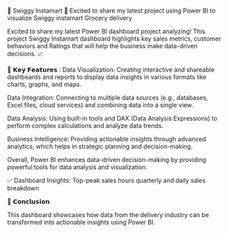 🛒 Swiggy Instamart 🚚 
Excited to share my latest project using Power BI to visualize Swiggy instamart Grocery delivery 

Excited to share my latest Power BI dashboard project analyzing! This project Swiggy Instamart dashboard highlights key sales metrics, customer behaviors and Ratings that will help the business make data-driven decisions. 📈 

🚀 𝗞𝗲𝘆 𝗙𝗲𝗮𝘁𝘂𝗿𝗲𝘀 :
Data Visualization: Creating interactive and shareable dashboards and reports to display data insights in various formats like charts, graphs, and maps.
 
Data Integration: Connecting to multiple data sources (e.g., databases, Excel files, cloud services) and combining data into a single view.
 
Data Analysis: Using built-in tools and DAX (Data Analysis Expressions) to perform complex calculations and analyze data trends.
 
Business Intelligence: Providing actionable insights through advanced analytics, which helps in strategic planning and decision-making.
 
Overall, Power BI enhances data-driven decision-making by providing powerful tools for data analysis and visualization.
 
✅ Dashboard Insights:
Top-peak sales hours
quarterly and daily sales breakdown

🎯 𝗖𝗼𝗻𝗰𝗹𝘂𝘀𝗶𝗼𝗻

This dashboard showcases how data from the delivery industry can be transformed into actionable insights using Power BI.
